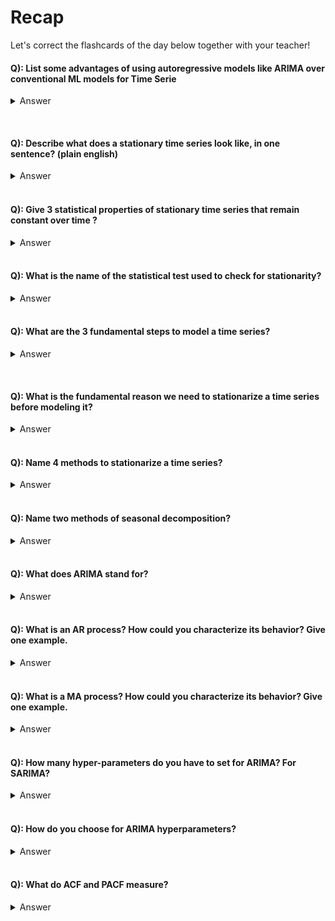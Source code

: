 # Recap
Let's correct the flashcards of the day below together with your teacher!


#### Q): List some advantages of using autoregressive models like ARIMA over conventional ML models for Time Serie
<details>
    <summary>Answer</summary>

- Only one single ARIMA model is required to forecast _any_ time horizon ahead.
- Indeed, they model the **recursive** behavior of the data, forecasting one data point after the other
- You can compute 95% confidence interval on your forecasts

</details>

&nbsp;
&nbsp;

#### Q): Describe what does a stationary time series look like, in one sentence? (plain english)
<details>
    <summary>Answer</summary>

"Wherever you look at it, your conclusions about its properties should be roughly the same."

</details>
&nbsp;
&nbsp;

#### Q): Give 3 statistical properties of stationary time series that remain constant over time ?
<details>
    <summary>Answer</summary>

Constant mean, constant variance, and constant autocorrelation

</details>
&nbsp;
&nbsp;

#### Q): What is the name of the statistical test used to check for stationarity?
<details>
    <summary>Answer</summary>

- Augmented Dickey Fuller - ADF Tests
- Consider the time series stationary when its `p-value` is below 0.05

</details>
&nbsp;
&nbsp;

#### Q): What are the 3 fundamental steps to model a time series?
<details>
    <summary>Answer</summary>

- First, stationarize your time series
- Then, forecast the stationary TS by prolongating its constant statistical properties over time. (AR/MA modeling is one way of doing so)
- Finally, transform back to the initial time series

</details>

&nbsp;
&nbsp;

#### Q): What is the fundamental reason we need to stationarize a time series before modeling it?
<details>
    <summary>Answer</summary>

- As its statistical properties are by definition **constant over time**, we can safely prolongate them in the future!
- We are never safe from unexpected changes (black swans), but we can quantify probabilities that they will stay constant (uncertainty intervals)
- AR/MA modeling is one way to do so. Many other methods exists.

</details>
&nbsp;
&nbsp;

#### Q): Name 4 methods to stationarize a time series?
<details>
    <summary>Answer</summary>

- Detrending (ex: taking the log, removing linear increase, etc...)
- Deseasonalizing (ex: using statsmodels `seasonal_decompose`)
- Differencing (ex: $y(t) - y(t-1)$)
- Seasonal differencing (ex: $y(t) - y(t-12)$)

</details>
&nbsp;
&nbsp;

#### Q): Name two methods of seasonal decomposition?
<details>
    <summary>Answer</summary>

- Additive Decomposition (y = Trend + Seasonal + Residuals)
- Multiplicative Decomposition (y = Trend * Seasonal * Residuals)

</details>
&nbsp;
&nbsp;

#### Q): What does ARIMA stand for?
<details>
    <summary>Answer</summary>

ARIMA stands for Auto-Regressive Integrated Moving-Average
- Step 1: **stationarize** the TS using differencing
- Step 2: **model** the stationary TS as the combination of an AR + MA processes
- Step 3: **extend** the stationary TS in the future
- Step 4: integrate back the differenced time-series to get the final forecast

</details>
&nbsp;
&nbsp;

#### Q): What is an AR process? How could you characterize its behavior? Give one example.
<details>
    <summary>Answer</summary>

- AR stands for "Auto-Regressive"
- A process whose values are a direct linear combinations of its past values
- In such processes, a one time "shock" will propagate far in the future
- e.g. the atmospheric CO2 concentration (when an giant forest-fire suddenly increases it, CO2 concentration is raised for decades)

</details>
&nbsp;
&nbsp;

#### Q): What is a MA process? How could you characterize its behavior? Give one example.
<details>
    <summary>Answer</summary>

- MA stands for "Moving-Average"
- A process whose values are a direct linear combinations of its past changes
- In such processes, any "shock" will have a limited time effect (rebound/elastic behavior)
- e.g. a country's GDP growth in % (when a pandemic shock lowers it to -10%, it may bounce back to +5% the following year)

</details>
&nbsp;
&nbsp;

#### Q): How many hyper-parameters do you have to set for ARIMA? For SARIMA?
<details>
    <summary>Answer</summary>

- 3 for ARIMA(p,d,q)
- 7 for SARIMA(p,d,q, P,D,Q, S)

</details>
&nbsp;
&nbsp;

#### Q): How do you choose for ARIMA hyperparameters?
<details>
    <summary>Answer</summary>

- Diff (d): minimum number of differences before you achieve stationarity
- AR term numbers (p): number of non-null terms in PACF plots of stationary TS
- MA term numbers (p): number of non-null terms in ACF plots of stationary TS

</details>
&nbsp;
&nbsp;

#### Q): What do ACF and PACF measure?
<details>
    <summary>Answer</summary>

- ACF: Measure of the **simple correlation coefs** between $Y(t)$ and each lagged features $Y(t-i)$
- PACF: Measure of the **partial correlation coefs** between $Y(t)$ and each lagged features $Y(t-i)$

</details>
&nbsp;
&nbsp;
